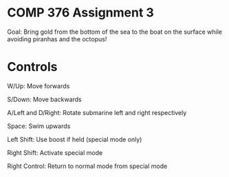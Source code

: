 # COMP 376 Assignment 3

Goal: Bring gold from the bottom of the sea to the boat on the surface while avoiding piranhas and the octopus!

# Controls

W/Up: Move forwards

S/Down: Move backwards

A/Left and D/Right: Rotate submarine left and right respectively

Space: Swim upwards

Left Shift: Use boost if held (special mode only)

Right Shift: Activate special mode

Right Control: Return to normal mode from special mode
